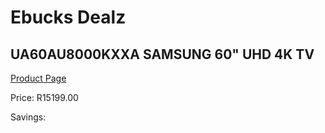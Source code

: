 
# Ebucks Dealz
## UA60AU8000KXXA SAMSUNG 60" UHD 4K TV
[Product Page](https://www.ebucks.com/web/shop/productSelected.do?prodId=1226606822&catId=363628796)

Price: R15199.00

Savings: 


	